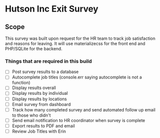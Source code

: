 Hutson Inc Exit Survey
======

## Scope
This survey was built upon request for the HR team to track job satisfaction and reasons for leaving. It will use materializecss for the front end and PHP/SQLite for the backend.

### Things that are required in this build
-[ ] Post survey results to a database
-[ ] Autocomplete job titles (console.err saying autocomplete is not a function)
-[ ] Display results overall
-[ ] Display results by individual
-[ ] Display results by locations
-[ ] Email survey from dashboard
-[ ] Track how many completed survey and send automated follow up email to those who didn't
-[ ] Send email notification to HR coordinator when survey is complete
-[ ] Export results to PDF and email
-[ ] Review Job Titles with Erin

